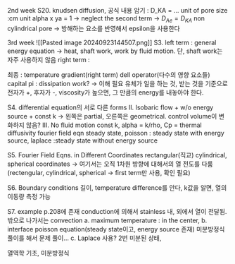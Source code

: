 2nd week
S20. knudsen diffusion, 공식 내용 암기 : D_KA = ... unit of pore size :cm unit
alpha x ya = 1 -> neglect the second term -> $D_{Ae}=D_{KA}$
non cylindrical pore -> 방해하는 요소를 반영해서  epsilon을 사용한다

3rd week
![[Pasted image 20240923144507.png]]
S3. left term : general energy equation -> heat, shaft work, work by fluid motion. 단, shaft work는 자주 사용하지 않음
right term : 

최종 : temperature gradient(right term)
dell operator(다수의 영향 요소들)
capital pi : dissipation work? -> 이해 필요
유체가 일을 하는 것, 받는 것을 기준으로 전자가 +, 후자가 -, viscosity가 높으면, 그 만큼의 energy를 내놓아야 한다.

S4. differential equation의 서로 다른 forms
II. Isobaric flow + w/o energy source + const k -> 왼쪽은 partial, 오른쪽은 geometrical. control volume이 변화하지 않음?
III. No fluid motion
const k, alpha = k/rho, Cp = thermal diffusivity
fourier field eqn
steady state, poisson : steady state with energy source, laplace :steady state without energy source

S5. Fourier Field Eqns. in Different Coordinates
rectangular(직교) cylindrical, spherical coordinates
-> 여기서는 오직 1차원 방향에 대해서의 열 전도를 다룸(rectengular, cylindrical, spherical -> first term만 사용, 확인 필요)

S6. Boundary conditions
길이, temperature difference를 안다, k값을 알면, 열의 이동량 측정 가능

S7. example p.208에 존재
conduction에 의해서 stainless 내, 외에서 열이 전달됨. 밖으로 나가서는 convection
a. maximum temperature : in the center, 
b. interface
poisson equation(steady state이고, energy source 존재)
미분방정식 풀이를 해서 문제 풀이...
c. 
Laplace 사용? 
2번 미분된 상태, 

열역학 기초, 미분방정식

